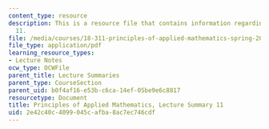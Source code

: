 ```yaml
---
content_type: resource
description: This is a resource file that contains information regarding lecture summary
  11.
file: /media/courses/18-311-principles-of-applied-mathematics-spring-2014/2e42c40c4099045cafba8ac7ec746cdf_MIT18_311S14_Lecture11.pdf
file_type: application/pdf
learning_resource_types:
- Lecture Notes
ocw_type: OCWFile
parent_title: Lecture Summaries
parent_type: CourseSection
parent_uid: b0f4af16-e53b-c6ca-14ef-05be9e6c8817
resourcetype: Document
title: Principles of Applied Mathematics, Lecture Summary 11
uid: 2e42c40c-4099-045c-afba-8ac7ec746cdf
---
```

